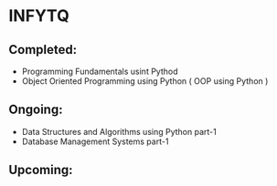 # INFYTQ
## Completed:
   - Programming Fundamentals usint Pythod
   - Object Oriented Programming using Python ( OOP using Python )
## Ongoing:
   - Data Structures and Algorithms using Python part-1
   - Database Management Systems part-1
## Upcoming:
